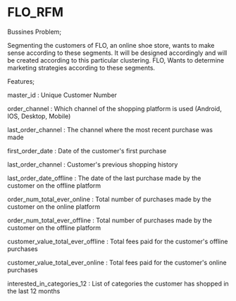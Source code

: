 # FLO_RFM

Bussines Problem;

Segmenting the customers of FLO, an online shoe store, wants to make sense according to these segments. It will be designed accordingly and will be created according to this particular clustering. FLO, Wants to determine marketing strategies according to these segments.

Features;

master_id : Unique Customer Number

order_channel : Which channel of the shopping platform is used (Android, IOS, Desktop, Mobile)

last_order_channel : The channel where the most recent purchase was made

first_order_date : Date of the customer's first purchase

last_order_channel : Customer's previous shopping history

last_order_date_offline : The date of the last purchase made by the customer on the offline platform

order_num_total_ever_online : Total number of purchases made by the customer on the online platform

order_num_total_ever_offline : Total number of purchases made by the customer on the offline platform

customer_value_total_ever_offline : Total fees paid for the customer's offline purchases

customer_value_total_ever_online : Total fees paid for the customer's online purchases

interested_in_categories_12 : List of categories the customer has shopped in the last 12 months

